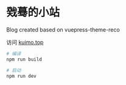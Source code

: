 # 戣蓦的小站

Blog created based on vuepress-theme-reco

访问 [kuimo.top](http://blog.kuimo.top/)

```bash
# 编译
npm run build

# 启动
npm run dev
```
